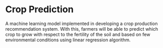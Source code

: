 # Crop Prediction

A machine learning model implemented in developing a crop production recommendation
system. With this, farmers will be able to predict which crop to grow with respect to the fertility
of the soil and based on few environmental conditions using linear regression algorithm.
